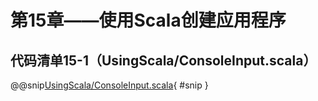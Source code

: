 # 第15章——使用Scala创建应用程序

## 代码清单15-1（UsingScala/ConsoleInput.scala）

@@snip[UsingScala/ConsoleInput.scala](../../main/scala/UsingScala/ConsoleInput.scala){ #snip }